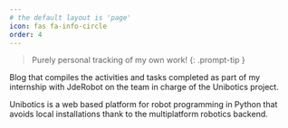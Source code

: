 ```yaml
---
# the default layout is 'page'
icon: fas fa-info-circle
order: 4
---
```


> Purely personal tracking of my own work!
{: .prompt-tip }

Blog that compiles the activities and tasks completed as part of my internship with JdeRobot on the team in charge of the Unibotics project.

Unibotics is a web based platform for robot programming in Python that avoids local installations thank to the multiplatform robotics backend.